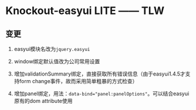 # Knockout-easyui LITE —— TLW

## 变更

1. easyui模块名改为`jquery.easyui`

1. window绑定默认值改为公司常用设置

1. 增加validationSummary绑定，直接获取所有错误信息（由于easyui1.4.5才支持form change事件，故而采用简单粗暴的方式检查）

1. 增加panel绑定，用法：`data-bind="panel:panelOptions"`。可以结合easyui原有的dom attribute使用